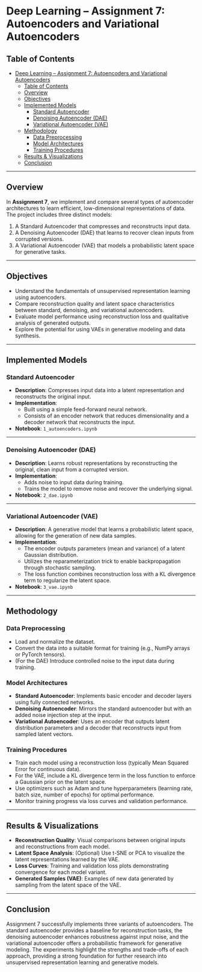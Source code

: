 # Deep Learning – Assignment 7: Autoencoders and Variational Autoencoders

## Table of Contents
- [Deep Learning – Assignment 7: Autoencoders and Variational Autoencoders](#deep-learning--assignment-7-autoencoders-and-variational-autoencoders)
  - [Table of Contents](#table-of-contents)
  - [Overview](#overview)
  - [Objectives](#objectives)
  - [Implemented Models](#implemented-models)
    - [Standard Autoencoder](#standard-autoencoder)
    - [Denoising Autoencoder (DAE)](#denoising-autoencoder-dae)
    - [Variational Autoencoder (VAE)](#variational-autoencoder-vae)
  - [Methodology](#methodology)
    - [Data Preprocessing](#data-preprocessing)
    - [Model Architectures](#model-architectures)
    - [Training Procedures](#training-procedures)
  - [Results \& Visualizations](#results--visualizations)
  - [Conclusion](#conclusion)

---

## Overview
In **Assignment 7**, we implement and compare several types of autoencoder architectures to learn efficient, low-dimensional representations of data. The project includes three distinct models:
1. A Standard Autoencoder that compresses and reconstructs input data.
2. A Denoising Autoencoder (DAE) that learns to recover clean inputs from corrupted versions.
3. A Variational Autoencoder (VAE) that models a probabilistic latent space for generative tasks.

---

## Objectives
- Understand the fundamentals of unsupervised representation learning using autoencoders.
- Compare reconstruction quality and latent space characteristics between standard, denoising, and variational autoencoders.
- Evaluate model performance using reconstruction loss and qualitative analysis of generated outputs.
- Explore the potential for using VAEs in generative modeling and data synthesis.

---

## Implemented Models

### Standard Autoencoder
- **Description**: Compresses input data into a latent representation and reconstructs the original input.
- **Implementation**: 
  - Built using a simple feed-forward neural network.
  - Consists of an encoder network that reduces dimensionality and a decoder network that reconstructs the input.
- **Notebook**: `1_autoencoders.ipynb`

---

### Denoising Autoencoder (DAE)
- **Description**: Learns robust representations by reconstructing the original, clean input from a corrupted version.
- **Implementation**: 
  - Adds noise to input data during training.
  - Trains the model to remove noise and recover the underlying signal.
- **Notebook**: `2_dae.ipynb`

---

### Variational Autoencoder (VAE)
- **Description**: A generative model that learns a probabilistic latent space, allowing for the generation of new data samples.
- **Implementation**: 
  - The encoder outputs parameters (mean and variance) of a latent Gaussian distribution.
  - Utilizes the reparameterization trick to enable backpropagation through stochastic sampling.
  - The loss function combines reconstruction loss with a KL divergence term to regularize the latent space.
- **Notebook**: `3_vae.ipynb`

---

## Methodology

### Data Preprocessing
- Load and normalize the dataset.
- Convert the data into a suitable format for training (e.g., NumPy arrays or PyTorch tensors).
- (For the DAE) Introduce controlled noise to the input data during training.

### Model Architectures
- **Standard Autoencoder**: Implements basic encoder and decoder layers using fully connected networks.
- **Denoising Autoencoder**: Mirrors the standard autoencoder but with an added noise injection step at the input.
- **Variational Autoencoder**: Uses an encoder that outputs latent distribution parameters and a decoder that reconstructs input from sampled latent vectors.

### Training Procedures
- Train each model using a reconstruction loss (typically Mean Squared Error for continuous data).
- For the VAE, include a KL divergence term in the loss function to enforce a Gaussian prior on the latent space.
- Use optimizers such as Adam and tune hyperparameters (learning rate, batch size, number of epochs) for optimal performance.
- Monitor training progress via loss curves and validation performance.

---

## Results & Visualizations
- **Reconstruction Quality**: Visual comparisons between original inputs and reconstructions from each model.
- **Latent Space Analysis**: (Optional) Use t-SNE or PCA to visualize the latent representations learned by the VAE.
- **Loss Curves**: Training and validation loss plots demonstrating convergence for each model variant.
- **Generated Samples (VAE)**: Examples of new data generated by sampling from the latent space of the VAE.

---

## Conclusion
Assignment 7 successfully implements three variants of autoencoders. The standard autoencoder provides a baseline for reconstruction tasks, the denoising autoencoder enhances robustness against input noise, and the variational autoencoder offers a probabilistic framework for generative modeling. The experiments highlight the strengths and trade-offs of each approach, providing a strong foundation for further research into unsupervised representation learning and generative models.
